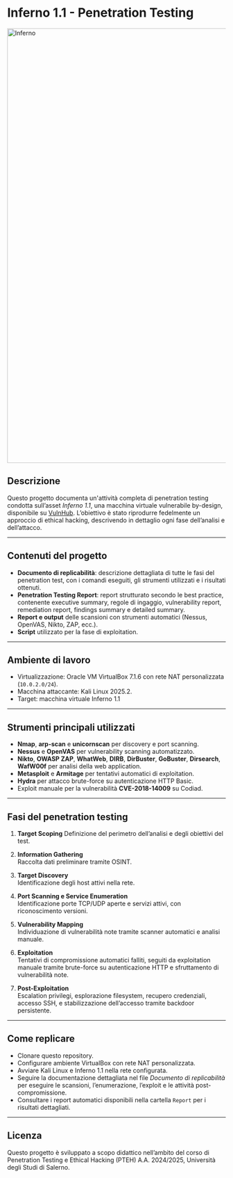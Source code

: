 # Inferno 1.1 - Penetration Testing


<img src="images/inferno-dante.png" alt="Inferno" width="1000" />


## Descrizione

Questo progetto documenta un'attività completa di penetration testing condotta sull’asset *Inferno 1.1*, una macchina virtuale vulnerabile by-design, disponibile su [VulnHub](https://www.vulnhub.com/entry/inferno-11,603/). L’obiettivo è stato riprodurre fedelmente un approccio di ethical hacking, descrivendo in dettaglio ogni fase dell’analisi e dell’attacco.

---

## Contenuti del progetto

- **Documento di replicabilità**: descrizione dettagliata di tutte le fasi del penetration test, con i comandi eseguiti, gli strumenti utilizzati e i risultati ottenuti.
- **Penetration Testing Report**: report strutturato secondo le best practice, contenente executive summary, regole di ingaggio, vulnerability report, remediation report, findings summary e detailed summary.
- **Report e output** delle scansioni con strumenti automatici (Nessus, OpenVAS, Nikto, ZAP, ecc.).
- **Script** utilizzato per la fase di exploitation.

---

## Ambiente di lavoro

- Virtualizzazione: Oracle VM VirtualBox 7.1.6 con rete NAT personalizzata (`10.0.2.0/24`).
- Macchina attaccante: Kali Linux 2025.2.
- Target: macchina virtuale Inferno 1.1 

---

## Strumenti principali utilizzati

- **Nmap**, **arp-scan** e **unicornscan** per discovery e port scanning.
- **Nessus** e **OpenVAS** per vulnerability scanning automatizzato.
- **Nikto**, **OWASP ZAP**, **WhatWeb**, **DIRB**, **DirBuster**, **GoBuster**, **Dirsearch**, **WafW00f** per analisi della web application.
- **Metasploit** e **Armitage** per tentativi automatici di exploitation.
- **Hydra** per attacco brute-force su autenticazione HTTP Basic.
- Exploit manuale per la vulnerabilità **CVE-2018-14009** su Codiad.

---

## Fasi del penetration testing

1. **Target Scoping** 
   Definizione del perimetro dell’analisi e degli obiettivi del test.
   
3. **Information Gathering**  
   Raccolta dati preliminare tramite OSINT.

4. **Target Discovery**  
   Identificazione degli host attivi nella rete.

5. **Port Scanning e Service Enumeration**  
   Identificazione porte TCP/UDP aperte e servizi attivi, con riconoscimento versioni.

6. **Vulnerability Mapping**  
   Individuazione di vulnerabilità note tramite scanner automatici e analisi manuale.

7. **Exploitation**  
   Tentativi di compromissione automatici falliti, seguiti da exploitation manuale tramite brute-force su autenticazione HTTP e sfruttamento di vulnerabilità note.

8. **Post-Exploitation**  
   Escalation privilegi, esplorazione filesystem, recupero credenziali, accesso SSH, e stabilizzazione dell’accesso tramite backdoor persistente.

---

## Come replicare

- Clonare questo repository.
- Configurare ambiente VirtualBox con rete NAT personalizzata.
- Avviare Kali Linux e Inferno 1.1 nella rete configurata.
- Seguire la documentazione dettagliata nel file *Documento di replicabilità* per eseguire le scansioni, l’enumerazione, l’exploit e le attività post-compromissione.
- Consultare i report automatici disponibili nella cartella `Report` per i risultati dettagliati.

---

## Licenza

Questo progetto è sviluppato a scopo didattico nell’ambito del corso di Penetration Testing e Ethical Hacking (PTEH) A.A. 2024/2025, Università degli Studi di Salerno.
